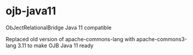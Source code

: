 # ojb-java11
ObJectRelationalBridge Java 11 compatible

Replaced old version of apache-commons-lang with apache-commons3-lang 3.11 to make OJB Java 11 ready
